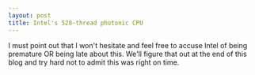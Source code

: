 ```yaml
---
layout: post
title: Intel's 528-thread photonic CPU
---
```


I must point out that I won't hesitate and feel free to accuse Intel of being premature OR being late about this. We'll figure that out at the end of this blog and try hard not to admit this was right on time.